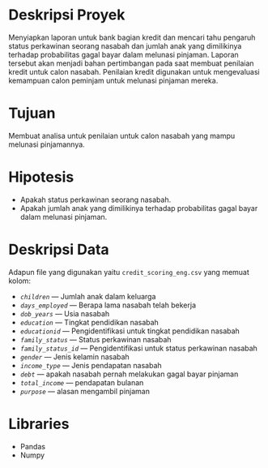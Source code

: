 # Deskripsi Proyek

Menyiapkan laporan untuk bank bagian kredit dan mencari tahu pengaruh status perkawinan seorang nasabah dan jumlah anak yang dimilikinya terhadap probabilitas gagal bayar dalam melunasi pinjaman. Laporan tersebut akan menjadi bahan pertimbangan pada saat membuat penilaian kredit untuk calon nasabah. Penilaian kredit digunakan untuk mengevaluasi kemampuan calon peminjam untuk melunasi pinjaman mereka.

# Tujuan

Membuat analisa untuk penilaian untuk calon nasabah yang mampu melunasi pinjamannya.

# Hipotesis

- Apakah status perkawinan seorang nasabah.
- Apakah jumlah anak yang dimilikinya terhadap probabilitas gagal bayar dalam melunasi pinjaman.

# Deskripsi Data

Adapun file yang digunakan yaitu `credit_scoring_eng.csv` yang memuat kolom:

- *`children`* — Jumlah anak dalam keluarga
- *`days_employed`* — Berapa lama nasabah telah bekerja
- *`dob_years`* — Usia nasabah
- *`education`* — Tingkat pendidikan nasabah
- *`educationid`* — Pengidentifikasi untuk tingkat pendidikan nasabah
- *`family_status`* — Status perkawinan nasabah
- *`family_status_id`* — Pengidentifikasi untuk status perkawinan nasabah
- *`gender`* — Jenis kelamin nasabah
- *`income_type`* — Jenis pendapatan nasabah
- *`debt`* — apakah nasabah pernah melakukan gagal bayar pinjaman
- *`total_income`* — pendapatan bulanan
- *`purpose`* — alasan mengambil pinjaman

# Libraries

- Pandas
- Numpy
